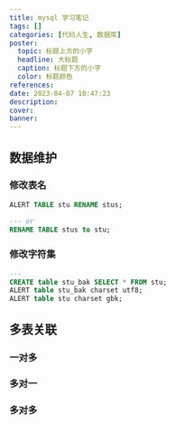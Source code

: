 ```yaml
---
title: mysql 学习笔记
tags: []
categories: [代码人生, 数据库]
poster:
  topic: 标题上方的小字
  headline: 大标题
  caption: 标题下方的小字
  color: 标题颜色
references:
date: 2023-04-07 10:47:23
description:
cover:
banner:
---
```


## 数据维护

### 修改表名

```sql
ALERT TABLE stu RENAME stus;

--- or
RENAME TABLE stus to stu;
```

### 修改字符集

```sql
---
CREATE table stu_bak SELECT * FROM stu;
ALERT table stu_bak charset utf8;
ALERT table stu charset gbk;
```

## 多表关联

### 一对多

### 多对一

### 多对多
